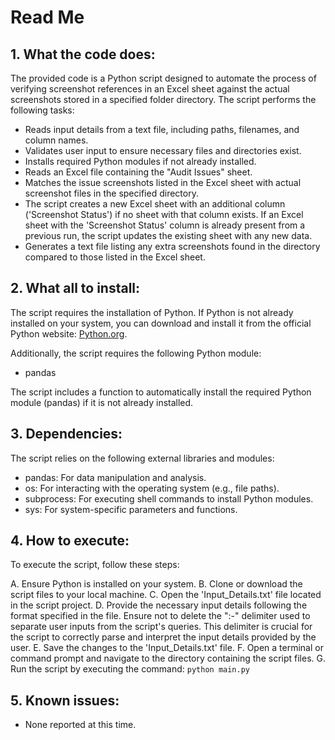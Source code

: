 # Read Me

## 1. What the code does:

The provided code is a Python script designed to automate the process of verifying screenshot references in an Excel sheet against the actual screenshots stored in a specified folder directory. The script performs the following tasks:
- Reads input details from a text file, including paths, filenames, and column names.
- Validates user input to ensure necessary files and directories exist.
- Installs required Python modules if not already installed.
- Reads an Excel file containing the "Audit Issues" sheet.
- Matches the issue screenshots listed in the Excel sheet with actual screenshot files in the specified directory.
- The script creates a new Excel sheet with an additional column ('Screenshot Status') if no sheet with that column exists. If an Excel sheet with the 'Screenshot Status' column is already present from a previous run, the script updates the existing sheet with any new data.
- Generates a text file listing any extra screenshots found in the directory compared to those listed in the Excel sheet.

## 2. What all to install:

The script requires the installation of Python. If Python is not already installed on your system, you can download and install it from the official Python website: [Python.org](https://www.python.org).

Additionally, the script requires the following Python module:
- pandas

The script includes a function to automatically install the required Python module (pandas) if it is not already installed.

## 3. Dependencies:

The script relies on the following external libraries and modules:
- pandas: For data manipulation and analysis.
- os: For interacting with the operating system (e.g., file paths).
- subprocess: For executing shell commands to install Python modules.
- sys: For system-specific parameters and functions.

## 4. How to execute:

To execute the script, follow these steps:

A. Ensure Python is installed on your system.
B. Clone or download the script files to your local machine.
C. Open the 'Input_Details.txt' file located in the script project.
D. Provide the necessary input details following the format specified in the file. Ensure not to delete the ":-" delimiter used to separate user inputs from the script's queries. This delimiter is crucial for the script to correctly parse and interpret the input details provided by the user.
E. Save the changes to the 'Input_Details.txt' file.
F. Open a terminal or command prompt and navigate to the directory containing the script files.
G. Run the script by executing the command: `python main.py`

## 5. Known issues:

- None reported at this time.
